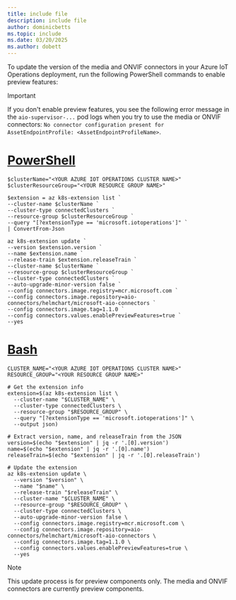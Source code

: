 ```yaml
---
title: include file
description: include file
author: dominicbetts
ms.topic: include
ms.date: 03/20/2025
ms.author: dobett
---
```


To update the version of the media and ONVIF connectors in your Azure IoT Operations deployment, run the following PowerShell commands to enable preview features:

> [!IMPORTANT]
> If you don't enable preview features, you see the following error message in the `aio-supervisor-...` pod logs when you try to use the media or ONVIF connectors: `No connector configuration present for AssetEndpointProfile: <AssetEndpointProfileName>`.

# [PowerShell](#tab/powershell)

```azurepowershell
$clusterName="<YOUR AZURE IOT OPERATIONS CLUSTER NAME>"
$clusterResourceGroup="<YOUR RESOURCE GROUP NAME>"

$extension = az k8s-extension list `
--cluster-name $clusterName `
--cluster-type connectedClusters `
--resource-group $clusterResourceGroup `
--query "[?extensionType == 'microsoft.iotoperations']" `
| ConvertFrom-Json

az k8s-extension update `
--version $extension.version `
--name $extension.name `
--release-train $extension.releaseTrain `
--cluster-name $clusterName `
--resource-group $clusterResourceGroup `
--cluster-type connectedClusters `
--auto-upgrade-minor-version false `
--config connectors.image.registry=mcr.microsoft.com `
--config connectors.image.repository=aio-connectors/helmchart/microsoft-aio-connectors `
--config connectors.image.tag=1.1.0 `
--config connectors.values.enablePreviewFeatures=true `
--yes
```

# [Bash](#tab/bash)

```azurecli
CLUSTER_NAME="<YOUR AZURE IOT OPERATIONS CLUSTER NAME>"
RESOURCE_GROUP="<YOUR RESOURCE GROUP NAME>"

# Get the extension info
extension=$(az k8s-extension list \
  --cluster-name "$CLUSTER_NAME" \
  --cluster-type connectedClusters \
  --resource-group "$RESOURCE_GROUP" \
  --query "[?extensionType == 'microsoft.iotoperations']" \
  --output json)

# Extract version, name, and releaseTrain from the JSON
version=$(echo "$extension" | jq -r '.[0].version')
name=$(echo "$extension" | jq -r '.[0].name')
releaseTrain=$(echo "$extension" | jq -r '.[0].releaseTrain')

# Update the extension
az k8s-extension update \
  --version "$version" \
  --name "$name" \
  --release-train "$releaseTrain" \
  --cluster-name "$CLUSTER_NAME" \
  --resource-group "$RESOURCE_GROUP" \
  --cluster-type connectedClusters \
  --auto-upgrade-minor-version false \
  --config connectors.image.registry=mcr.microsoft.com \
  --config connectors.image.repository=aio-connectors/helmchart/microsoft-aio-connectors \
  --config connectors.image.tag=1.1.0 \
  --config connectors.values.enablePreviewFeatures=true \
  --yes
```

> [!NOTE]
> This update process is for preview components only. The media and ONVIF connectors are currently preview components.
